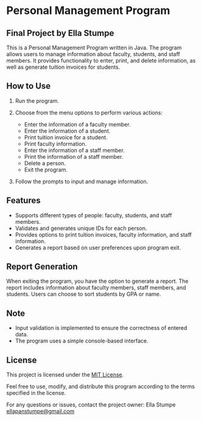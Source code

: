 # Personal Management Program

## Final Project by Ella Stumpe

This is a Personal Management Program written in Java. The program allows users to manage information about faculty, students, and staff members. It provides functionality to enter, print, and delete information, as well as generate tuition invoices for students.

## How to Use

1. Run the program.
2. Choose from the menu options to perform various actions:

   - Enter the information of a faculty member.
   - Enter the information of a student.
   - Print tuition invoice for a student.
   - Print faculty information.
   - Enter the information of a staff member.
   - Print the information of a staff member.
   - Delete a person.
   - Exit the program.

3. Follow the prompts to input and manage information.

## Features

- Supports different types of people: faculty, students, and staff members.
- Validates and generates unique IDs for each person.
- Provides options to print tuition invoices, faculty information, and staff information.
- Generates a report based on user preferences upon program exit.

## Report Generation

When exiting the program, you have the option to generate a report. The report includes information about faculty members, staff members, and students. Users can choose to sort students by GPA or name.

## Note

- Input validation is implemented to ensure the correctness of entered data.
- The program uses a simple console-based interface.

## License

This project is licensed under the [MIT License](LICENSE).

Feel free to use, modify, and distribute this program according to the terms specified in the license.

For any questions or issues, contact the project owner: Ella Stumpe <ellapanstumpe@gmail.com>
